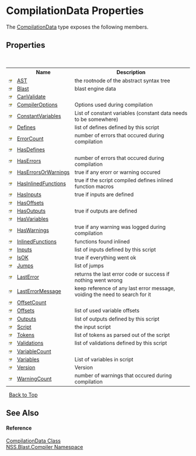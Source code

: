 # CompilationData Properties
 

The <a href="52667f7e-8dc6-6543-e265-fdc90d6834fa.md">CompilationData</a> type exposes the following members.


## Properties
&nbsp;<table><tr><th></th><th>Name</th><th>Description</th></tr><tr><td>![Public property](media/pubproperty.gif "Public property")</td><td><a href="e229d7da-2e38-0adc-7499-f28afafcafad.md">AST</a></td><td>
the rootnode of the abstract syntax tree</td></tr><tr><td>![Public property](media/pubproperty.gif "Public property")</td><td><a href="42824f4b-4b38-42ff-7f11-c334b0b6158b.md">Blast</a></td><td>
blast engine data</td></tr><tr><td>![Public property](media/pubproperty.gif "Public property")</td><td><a href="2c9e10bc-995f-1541-ac50-ab20af4b9093.md">CanValidate</a></td><td /></tr><tr><td>![Public property](media/pubproperty.gif "Public property")</td><td><a href="ee725d2b-35f3-6e89-2fbe-cd635676d220.md">CompilerOptions</a></td><td>
Options used during compilation</td></tr><tr><td>![Public property](media/pubproperty.gif "Public property")</td><td><a href="1f990eaf-91a9-193e-33c4-c1dc928284a3.md">ConstantVariables</a></td><td>
List of constant variables (constant data needs to be somewhere)</td></tr><tr><td>![Public property](media/pubproperty.gif "Public property")</td><td><a href="f9bd547a-c3b6-0d17-0ce3-4b8117f6f06a.md">Defines</a></td><td>
list of defines defined by this script</td></tr><tr><td>![Public property](media/pubproperty.gif "Public property")</td><td><a href="0b3eb47e-93ca-7e7c-1815-67023417f6a1.md">ErrorCount</a></td><td>
number of errors that occured during compilation</td></tr><tr><td>![Public property](media/pubproperty.gif "Public property")</td><td><a href="8d7693cf-a6a5-a7ab-efa0-5954670d872d.md">HasDefines</a></td><td /></tr><tr><td>![Public property](media/pubproperty.gif "Public property")</td><td><a href="36864e75-c781-f59d-9fe8-1eae7d5b0f57.md">HasErrors</a></td><td>
number of errors that occured during compilation</td></tr><tr><td>![Public property](media/pubproperty.gif "Public property")</td><td><a href="179ddab0-6633-29b1-4d88-217cc8619a83.md">HasErrorsOrWarnings</a></td><td>
true if any erorr or warning occured</td></tr><tr><td>![Public property](media/pubproperty.gif "Public property")</td><td><a href="d64ab208-331e-20d3-d3a2-f13c2b8c2022.md">HasInlinedFunctions</a></td><td>
true if the script compiled defines inlined function macros</td></tr><tr><td>![Public property](media/pubproperty.gif "Public property")</td><td><a href="505b134f-7aee-6936-08ab-72f4fd78b30f.md">HasInputs</a></td><td>
true if inputs are defined</td></tr><tr><td>![Public property](media/pubproperty.gif "Public property")</td><td><a href="deab583a-7d02-af10-0e1e-d663d78c8afb.md">HasOffsets</a></td><td /></tr><tr><td>![Public property](media/pubproperty.gif "Public property")</td><td><a href="98301a1d-a34b-7fa9-e683-9627e7adf274.md">HasOutputs</a></td><td>
true if outputs are defined</td></tr><tr><td>![Public property](media/pubproperty.gif "Public property")</td><td><a href="ea5307d0-2875-dabf-67bd-dbae7bdfc1a5.md">HasVariables</a></td><td /></tr><tr><td>![Public property](media/pubproperty.gif "Public property")</td><td><a href="25b0cd43-b293-c9ae-2071-351dac935ade.md">HasWarnings</a></td><td>
true if any warning was logged during compilation</td></tr><tr><td>![Public property](media/pubproperty.gif "Public property")</td><td><a href="0e03f6fa-37b0-e102-692e-a98afcaba218.md">InlinedFunctions</a></td><td>
functions found inlined</td></tr><tr><td>![Public property](media/pubproperty.gif "Public property")</td><td><a href="12469225-1f5f-1a21-eb76-3f44b2560d1c.md">Inputs</a></td><td>
list of inputs defined by this script</td></tr><tr><td>![Public property](media/pubproperty.gif "Public property")</td><td><a href="480c8fbc-f0c8-e785-5050-6a14547ddacc.md">IsOK</a></td><td>
true if everything went ok</td></tr><tr><td>![Public property](media/pubproperty.gif "Public property")</td><td><a href="0359785d-048b-5de8-eb29-d1257095a1d4.md">Jumps</a></td><td>
list of jumps</td></tr><tr><td>![Public property](media/pubproperty.gif "Public property")</td><td><a href="28da84b7-7378-b520-f7c3-95d0a01bcbc7.md">LastError</a></td><td>
returns the last error code or success if nothing went wrong</td></tr><tr><td>![Public property](media/pubproperty.gif "Public property")</td><td><a href="9f8bb9f2-16f9-11bd-7e59-d6f957e5d85a.md">LastErrorMessage</a></td><td>
keep reference of any last error message, voiding the need to search for it</td></tr><tr><td>![Public property](media/pubproperty.gif "Public property")</td><td><a href="d5bf23b7-62d5-bcce-548f-cd747a58e053.md">OffsetCount</a></td><td /></tr><tr><td>![Public property](media/pubproperty.gif "Public property")</td><td><a href="9f06934a-861d-873e-5abf-0672bd54a300.md">Offsets</a></td><td>
list of used variable offsets</td></tr><tr><td>![Public property](media/pubproperty.gif "Public property")</td><td><a href="4a804b72-fd57-0888-d932-590e2d129c28.md">Outputs</a></td><td>
list of outputs defined by this script</td></tr><tr><td>![Public property](media/pubproperty.gif "Public property")</td><td><a href="faaaadb1-6f05-8693-237b-eb7ad9468387.md">Script</a></td><td>
the input script</td></tr><tr><td>![Public property](media/pubproperty.gif "Public property")</td><td><a href="ab519250-fff7-a647-f71d-baaf376d43f6.md">Tokens</a></td><td>
list of tokens as parsed out of the script</td></tr><tr><td>![Public property](media/pubproperty.gif "Public property")</td><td><a href="82c3d7fd-4222-2033-e762-0c98e9377157.md">Validations</a></td><td>
list of validations defined by this script</td></tr><tr><td>![Public property](media/pubproperty.gif "Public property")</td><td><a href="ddce63e9-28a9-7694-1542-20e0ad9e8ee1.md">VariableCount</a></td><td /></tr><tr><td>![Public property](media/pubproperty.gif "Public property")</td><td><a href="17ed1bce-9bcb-81e2-8a44-3dfab976c348.md">Variables</a></td><td>
List of variables in script</td></tr><tr><td>![Public property](media/pubproperty.gif "Public property")</td><td><a href="ffbe5ac4-c9e3-c285-6e05-8393190199ac.md">Version</a></td><td>
Version</td></tr><tr><td>![Public property](media/pubproperty.gif "Public property")</td><td><a href="7100f7cd-4fd2-e21c-f91f-8aaa5b78c3f5.md">WarningCount</a></td><td>
number of warnings that occured during compilation</td></tr></table>&nbsp;
<a href="#compilationdata-properties">Back to Top</a>

## See Also


#### Reference
<a href="52667f7e-8dc6-6543-e265-fdc90d6834fa.md">CompilationData Class</a><br /><a href="26a25caa-f50b-92ad-f15c-dbb9db1493ae.md">NSS.Blast.Compiler Namespace</a><br />